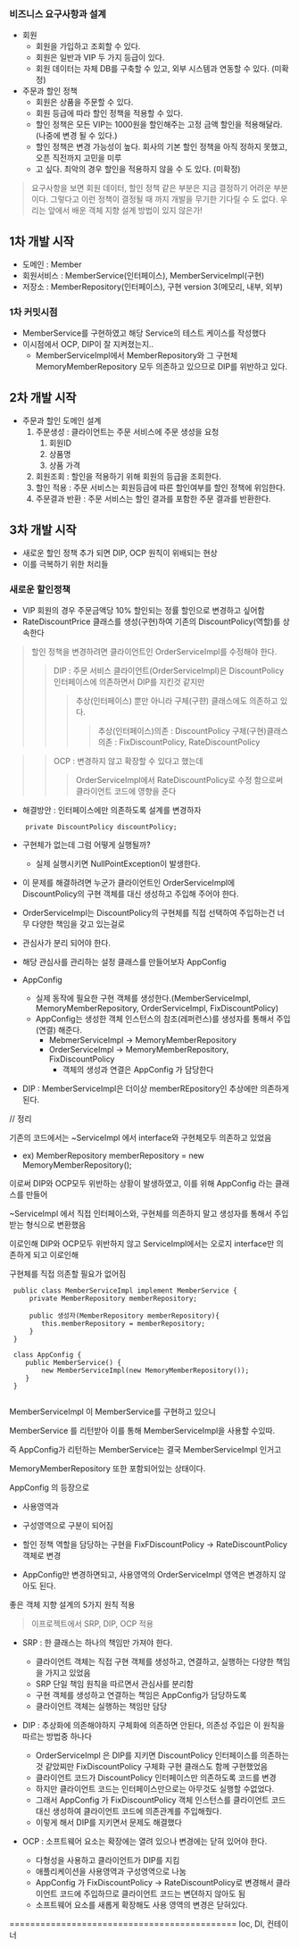 ### 비즈니스 요구사항과 설계
 - 회원
   - 회원을 가입하고 조회할 수 있다.
   - 회원은 일반과 VIP 두 가지 등급이 있다.
   - 회원 데이터는 자체 DB를 구축할 수 있고, 외부 시스템과 연동할 수 있다. (미확정)
 - 주문과 할인 정책
   - 회원은 상품을 주문할 수 있다.
   - 회원 등급에 따라 할인 정책을 적용할 수 있다.
   - 할인 정책은 모든 VIP는 1000원을 할인해주는 고정 금액 할인을 적용해달라. (나중에 변경 될 수 있다.)
   - 할인 정책은 변경 가능성이 높다. 회사의 기본 할인 정책을 아직 정하지 못했고, 오픈 직전까지 고민을 미루
   - 고 싶다. 최악의 경우 할인을 적용하지 않을 수 도 있다. (미확정)
   
 > 요구사항을 보면 회원 데이터, 할인 정책 같은 부분은 지금 결정하기 어려운 부분이다. 그렇다고 이런 정책이 결정될 때
   까지 개발을 무기한 기다릴 수 도 없다. 우리는 앞에서 배운 객체 지향 설계 방법이 있지 않은가!
 


## 1차 개발 시작
- 도메인 : Member
- 회원서비스 : MemberService(인터페이스), MemberServiceImpl(구현)
- 저장소 : MemberRepository(인터페이스), 구현 version 3(메모리, 내부, 외부)

### 1차 커밋시점
- MemberService를 구현하였고 해당 Service의 테스트 케이스를 작성했다
- 이시점에서 OCP, DIP이 잘 지켜졌는지..
  - MemberServiceImpl에서 MemberRepository와 그 구현체 MemoryMemberRepository 모두 의존하고 있으므로 DIP를 위반하고 있다.
   
## 2차 개발 시작
- 주문과 할인 도메인 설계
  1. 주문생성 : 클라이언트는 주문 서비스에 주문 생성을 요청
     1. 회원ID
     2. 상품명
     3. 상품 가격
  2. 회원조회 : 할인을 적용하기 위해 회원의 등급을 조회한다.
  3. 할인 적용 : 주문 서비스는 회원등급에 따른 할인여부를 할인 정책에 위임한다.
  4. 주문결과 반환 : 주문 서비스는 할인 결과를 포함한 주문 결과를 반환한다.

## 3차 개발 시작
- 새로운 할인 정책 추가 되면 DIP, OCP 원칙이 위배되는 현상
- 이를 극복하기 위한 처리들

### 새로운 할인정책 
 - VIP 회원의 경우 주문금액당 10% 할인되는 정률 할인으로 변경하고 싶어함
 - RateDiscountPrice 클래스를 생성(구현)하여 기존의 DiscountPolicy(역할)를 상속한다
 
> 할인 정책을 변경하려면 클라이언트인 OrderServiceImpl를 수정해야 한다.
>> DIP : 주문 서비스 클라이언트(OrderServiceImpl)은 DiscountPolicy 인터페이스에 의존하면서 DIP를 지킨것 같지만
>>>  추상(인터페이스) 뿐만 아니라 구체(구햔) 클래스에도 의존하고 있다.
>>>> 추상(인터페이스)의존 : DiscountPolicy
>>>> 구체(구현)클래스 의존 : FixDiscountPolicy, RateDiscountPolicy

>> OCP : 변경하지 않고 확장할 수 있다고 했는데
>>> OrderServiceImpl에서 RateDiscountPolicy로 수정 함으로써 클라이언트 코드에 영향을 준다

* 해결방안 : 인터페이스에만 의존하도록 설계를 변경하자
```
    private DiscountPolicy discountPolicy;
```
- 구현체가 없는데 그럼 어떻게 실행될까?
  - 실제 실행시키면 NullPointException이 발생한다.
- 이 문제를 해결하려면 누군가 클라이언트인 OrderServiceImpl에 DiscountPolicy의 구현 객체를 대신 생성하고 주입해 주어야 한다.
- OrderServiceImpl는 DiscountPolicy의 구현체를 직접 선택하여 주입하는건 너무 다양한 책임을 갖고 있는걸로
- 관심사가 분리 되어야 한다.

- 해당 관심사를 관리하는 설정 클래스를 만들어보자 AppConfig
- AppConfig
  - 실제 동작에 필요한 구현 객체를 생성한다.(MemberServiceImpl, MemoryMemberRepository, OrderServiceImpl, FixDiscountPolicy)
  - AppConfig는 생성한 객체 인스턴스의 참조(레퍼런스)를 생성자를 통해서 주입(연결) 해준다.
    - MebmerServiceImpl -> MemoryMemberRepository
    - OrderServiceImpl -> MemoryMemberRepository, FixDiscountPolicy
      * 객체의 생성과 연결은 AppConfig 가 담당한다
* DIP : MemberServiceImpl은 더이상 memberREpository인 추상에만 의존하게 된다.


// 정리

기존의 코드에서는 ~ServiceImpl 에서 interface와 구현체모두 의존하고 있었음
 - ex) MemberRepository memberRepository = new MemoryMemberRepository();

이로써 DIP와 OCP모두 위반하는 상황이 발생하였고, 이를 위해 AppConfig 라는 클래스를 만들어

~ServiceImpl 에서 직접 인터페이스와, 구현체를 의존하지 말고 생성자를 통해서 주입받는 형식으로 변환했음

이로인해 DIP와 OCP모두 위반하지 않고 ServiceImpl에서는 오로지 interface만 의존하게 되고 이로인해

구현체를 직접 의존할 필요가 없어짐

```
 public class MemberServiceImpl implement MemberService {
     private MemberRepository memberRepository;
     
     public 생성자(MemberRepository memberRepository){
        this.memberRepository = memberRepository;
     }
 }
 
 class AppConfig {
    public MemberService() {
        new MemberServiceImpl(new MemoryMemberRepository());
    }
 }
 

```
MemberServiceImpl 이 MemberService를 구현하고 있으니

MemberService 를 리턴받아 이를 통해 MemberServiceImpl을 사용할 수있따. 

즉 AppConfig가 리턴하는 MemberService는 결국 MemberServiceImpl 인거고 

MemoryMemberRepository 또한 포함되어있는 상태이다.



AppConfig 의 등장으로
- 사용영역과
- 구성영역으로 구분이 되어짐

- 할인 정책 역할을 담당하는 구현을 FixFDiscountPolicy -> RateDiscountPolicy 객체로 변경
- AppConfig만 변경하면되고, 사용영역의 OrderServiceImpl 영역은 변경하지 않아도 된다.

좋은 객체 지향 설계의 5가지 원칙 적용 
 > 이프로젝트에서 SRP, DIP, OCP 적용
 
- SRP : 한 클래스는 하나의 책임만 가져야 한다. 
  - 클라이언트 객체는 직접 구현 객체를 생성하고, 연결하고, 실행하는 다양한 책임을 가지고 있었음
  - SRP 단일 책임 원칙을 따르면서 관심사를 분리함
  - 구현 객체를 생성하고 연결하는 책임은 AppConfig가 담당하도록 
  - 클라이언트 객체는 실행하는 책임만 담당

- DIP : 추상화에 의존해야하지 구체화에 의존하면 안된다, 의존성 주입은 이 원칙을 따르는 방법중 하나다
  - OrderServiceImpl 은 DIP를 지키면 DiscountPolicy 인터페이스를 의존하는것 같았찌만 FixDiscountPolicy 구체화 구현 클래스도 함께 구현했었음
  - 클라이언트 코드가 DiscountPolicy 인터페이스만 의존하도록 코드를 변경
  - 하지만 클라이언트 코드는 인터페이스만으로는 아무것도 실행할 수없었다.
  - 그래서  AppConfig 가 FixDiscountPolicy 객체 인스턴스를 클라이언트 코드 대신 생성하여 클라이언트 코드에 의존관계를 주입해줬다.
  - 이렇게 해서 DIP를 지키면서 문제도 해결했다

- OCP : 소프트웨어 요소는 확장에는 열려 있으나 변경에는 닫혀 있어야 한다.
  - 다형성을 사용하고 클라이언트가 DIP를 지킴
  - 애플리케이션을 사용영역과 구성영역으로 나눔
  - AppConfig 가 FixDiscountPolicy ->  RateDiscountPolicy로 변경해서 클라이언트 코드에 주입하므로 클라이언트 코드는 변뎐하지 않아도 됨
  - 소프트웨어 요소를 새롭게 확장해도 사용 영역의 변경은 닫혀있다.


============================================
Ioc, DI, 컨테이너